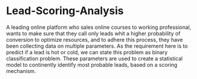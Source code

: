 # Lead-Scoring-Analysis

A leading online platform who sales online courses to working professional, wants to make sure that they call only leads whit a higher probability of conversion to optimize resources, and to adhere this process, they have been collecting data on multiple parameters.
As the requirement here is to predict if a lead is hot or cold, we can state this problem as binary classification problem.
These parameters are used to create a statistical model to continently identify most probable leads, based on a scoring mechanism.

